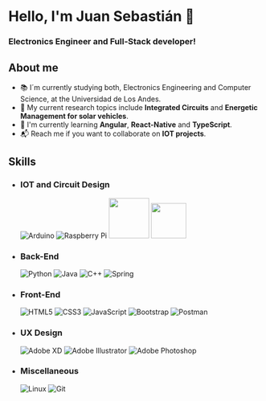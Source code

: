  # Hello, I'm Juan Sebastián 🦦
### Electronics Engineer and Full-Stack developer!

## About me
  - 📚 I´m currently studying both, Electronics Engineering and Computer Science, at the Universidad de Los Andes.
  - 🔬 My current research topics include **Integrated Circuits** and **Energetic Management for solar vehicles**.
  - 🌱 I'm currently learning **Angular**, **React-Native** and **TypeScript**.
  - 📬 Reach me if you want to collaborate on **IOT projects**.

## Skills
  - ### IOT and Circuit Design
    ![Arduino](https://img.shields.io/badge/-Arduino-00979D?style=for-the-badge&logo=Arduino&logoColor=white)
    ![Raspberry Pi](https://img.shields.io/badge/-RaspberryPi-C51A4A?style=for-the-badge&logo=Raspberry-Pi)
    <img src="https://user-images.githubusercontent.com/78126968/229582357-6cd7b777-042d-47e0-8699-825c9802def0.png"  width="80px">
    <img src="https://upload.wikimedia.org/wikipedia/commons/5/59/KiCad-Logo.svg"  width="70px">
  - ### Back-End
    ![Python](https://img.shields.io/badge/python-3670A0?style=for-the-badge&logo=python&logoColor=ffdd54)
    ![Java](https://img.shields.io/badge/java-%23ED8B00.svg?style=for-the-badge&logo=java&logoColor=white)
    ![C++](https://img.shields.io/badge/c++-%2300599C.svg?style=for-the-badge&logo=c%2B%2B&logoColor=white)
    ![Spring](https://img.shields.io/badge/spring-%236DB33F.svg?style=for-the-badge&logo=spring&logoColor=white)
  - ### Front-End
    ![HTML5](https://img.shields.io/badge/html5-%23E34F26.svg?style=for-the-badge&logo=html5&logoColor=white)
    ![CSS3](https://img.shields.io/badge/css3-%231572B6.svg?style=for-the-badge&logo=css3&logoColor=white)
    ![JavaScript](https://img.shields.io/badge/javascript-%23323330.svg?style=for-the-badge&logo=javascript&logoColor=%23F7DF1E)
    ![Bootstrap](https://img.shields.io/badge/bootstrap-%23563D7C.svg?style=for-the-badge&logo=bootstrap&logoColor=white)
    ![Postman](https://img.shields.io/badge/Postman-FF6C37?style=for-the-badge&logo=postman&logoColor=white)
  - ### UX Design
    ![Adobe XD](https://img.shields.io/badge/Adobe%20XD-470137?style=for-the-badge&logo=Adobe%20XD&logoColor=#FF61F6)
    ![Adobe Illustrator](https://img.shields.io/badge/adobe%20illustrator-%23FF9A00.svg?style=for-the-badge&logo=adobe%20illustrator&logoColor=white)
    ![Adobe Photoshop](https://img.shields.io/badge/adobe%20photoshop-%2331A8FF.svg?style=for-the-badge&logo=adobe%20photoshop&logoColor=white)
  - ### Miscellaneous
    ![Linux](https://img.shields.io/badge/Linux-FCC624?style=for-the-badge&logo=linux&logoColor=black)
    ![Git](https://img.shields.io/badge/git-%23F05033.svg?style=for-the-badge&logo=git&logoColor=white)
